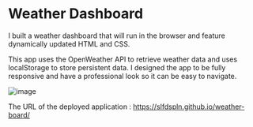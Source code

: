 # Weather Dashboard

I built a weather dashboard that will run in the browser and feature dynamically updated HTML and CSS. 

This app uses the OpenWeather API to retrieve weather data and uses localStorage to store persistent data. I designed the app to be fully responsive and have a professional look so it can be easy to navigate. 

![image](https://user-images.githubusercontent.com/121422214/228717067-12816f81-3af7-43f4-b1c3-aa715b0ae71b.png)

The URL of the deployed application : https://slfdspln.github.io/weather-board/
